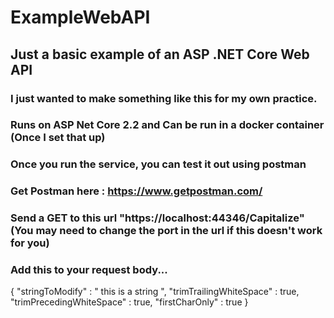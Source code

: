 # ExampleWebAPI

## Just a basic example of an ASP .NET Core Web API
### I just wanted to make something like this for my own practice.

### Runs on ASP Net Core 2.2 and Can be run in a docker container (Once I set that up) 

### Once you run the service, you can test it out using postman
### Get Postman here : https://www.getpostman.com/
### Send a GET to this url "https://localhost:44346/Capitalize" (You may need to change the port in the url if this doesn't work for you)
### Add this to your request body...

{
    "stringToModify" : " this is a string   ",
    "trimTrailingWhiteSpace" : true,
    "trimPrecedingWhiteSpace" : true,
    "firstCharOnly" : true
}
